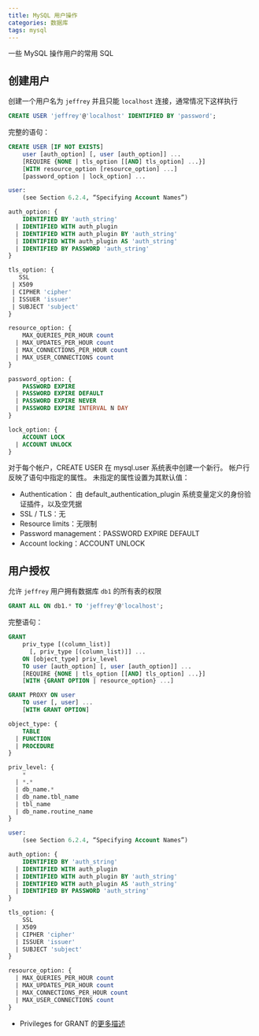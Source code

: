 ```yaml
---
title: MySQL 用户操作
categories: 数据库
tags: mysql
---
```


一些 MySQL 操作用户的常用 SQL

<!-- more -->

## 创建用户

创建一个用户名为 `jeffrey` 并且只能 `localhost` 连接，通常情况下这样执行

```sql
CREATE USER 'jeffrey'@'localhost' IDENTIFIED BY 'password';
```

完整的语句：

```sql
CREATE USER [IF NOT EXISTS]
    user [auth_option] [, user [auth_option]] ...
    [REQUIRE {NONE | tls_option [[AND] tls_option] ...}]
    [WITH resource_option [resource_option] ...]
    [password_option | lock_option] ...

user:
    (see Section 6.2.4, “Specifying Account Names”)

auth_option: {
    IDENTIFIED BY 'auth_string'
  | IDENTIFIED WITH auth_plugin
  | IDENTIFIED WITH auth_plugin BY 'auth_string'
  | IDENTIFIED WITH auth_plugin AS 'auth_string'
  | IDENTIFIED BY PASSWORD 'auth_string'
}

tls_option: {
   SSL
 | X509
 | CIPHER 'cipher'
 | ISSUER 'issuer'
 | SUBJECT 'subject'
}

resource_option: {
    MAX_QUERIES_PER_HOUR count
  | MAX_UPDATES_PER_HOUR count
  | MAX_CONNECTIONS_PER_HOUR count
  | MAX_USER_CONNECTIONS count
}

password_option: {
    PASSWORD EXPIRE
  | PASSWORD EXPIRE DEFAULT
  | PASSWORD EXPIRE NEVER
  | PASSWORD EXPIRE INTERVAL N DAY
}

lock_option: {
    ACCOUNT LOCK
  | ACCOUNT UNLOCK
}
```

对于每个帐户，CREATE USER 在 mysql.user 系统表中创建一个新行。 帐户行反映了语句中指定的属性。 未指定的属性设置为其默认值：

- Authentication： 由 default_authentication_plugin 系统变量定义的身份验证插件，以及空凭据
- SSL / TLS：无
- Resource limits：无限制
- Password management：PASSWORD EXPIRE DEFAULT
- Account locking：ACCOUNT UNLOCK

## 用户授权

允许 `jeffrey` 用户拥有数据库 `db1` 的所有表的权限

```sql
GRANT ALL ON db1.* TO 'jeffrey'@'localhost';
```

完整语句：

```sql
GRANT
    priv_type [(column_list)]
      [, priv_type [(column_list)]] ...
    ON [object_type] priv_level
    TO user [auth_option] [, user [auth_option]] ...
    [REQUIRE {NONE | tls_option [[AND] tls_option] ...}]
    [WITH {GRANT OPTION | resource_option} ...]

GRANT PROXY ON user
    TO user [, user] ...
    [WITH GRANT OPTION]

object_type: {
    TABLE
  | FUNCTION
  | PROCEDURE
}

priv_level: {
    *
  | *.*
  | db_name.*
  | db_name.tbl_name
  | tbl_name
  | db_name.routine_name
}

user:
    (see Section 6.2.4, “Specifying Account Names”)

auth_option: {
    IDENTIFIED BY 'auth_string'
  | IDENTIFIED WITH auth_plugin
  | IDENTIFIED WITH auth_plugin BY 'auth_string'
  | IDENTIFIED WITH auth_plugin AS 'auth_string'
  | IDENTIFIED BY PASSWORD 'auth_string'
}

tls_option: {
    SSL
  | X509
  | CIPHER 'cipher'
  | ISSUER 'issuer'
  | SUBJECT 'subject'
}

resource_option: {
  | MAX_QUERIES_PER_HOUR count
  | MAX_UPDATES_PER_HOUR count
  | MAX_CONNECTIONS_PER_HOUR count
  | MAX_USER_CONNECTIONS count
}
```

- Privileges for GRANT 的[更多描述](https://dev.mysql.com/doc/refman/5.7/en/grant.html#grant-privileges)
